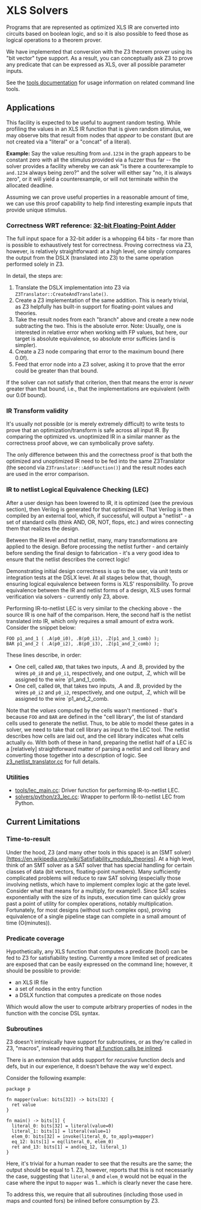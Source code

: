 # XLS Solvers

Programs that are represented as optimized XLS IR are converted into circuits
based on boolean logic, and so it is also possible to feed those as logical
operations to a theorem prover.

We have implemented that conversion with the Z3 theorem prover using its "bit
vector" type support. As a result, you can conceptually ask Z3 to prove any
predicate that can be expressed as XLS, over all possible parameter inputs.

See the
[tools documentation](./tools.md)
for usage information on related command line tools.

## Applications

This facility is expected to be useful to augment random testing. While
profiling the values in an XLS IR function that is given random stimulus, we may
observe bits that result from nodes that *appear* to be constant (but are not
created via a "literal" or a "concat" of a literal).

**Example:** Say the value resulting from `and.1234` in the graph appears to be
constant zero with all the stimulus provided via a fuzzer thus far -- the solver
provides a facility whereby we can ask "is there a counterexample to `and.1234`
always being zero?" and the solver will either say "no, it is always zero", or
it will yield a counterexample, or will not terminate within the allocated
deadline.

Assuming we can prove useful properties in a reasonable amount of time, we can
use this proof capability to help find interesting example inputs that provide
unique stimulus.

### Correctness WRT reference: [32-bit Floating-Point Adder](https://github.com/google/xls/tree/main/xls/modules/fpadd_2x32.x)

The full input space for a 32-bit adder is a whopping 64 bits - far more than is
possible to exhaustively test for correctness. Proving correctness via Z3,
however, is relatively straightforward: at a high level, one simply compares the
output from the DSLX (translated into Z3) to the same operation performed
solely in Z3.

In detail, the steps are:

1.  Translate the DSLX implementation into Z3 via
    `Z3Translator::CreateAndTranslate()`.
1.  Create a Z3 implementation of the same addition. This is nearly trivial, as
    Z3 helpfully has built-in support for floating-point values and theories.
1.  Take the result nodes from each "branch" above and create a new node
    subtracting the two. This is the absolute error. Note: Usually, one is
    interested in relative error when working with FP values, but here, our
    target is absolute equivalence, so absolute error sufficies (and is
    simpler).
1.  Create a Z3 node comparing that error to the maximum bound (here 0.0f).
1.  Feed that error node into a Z3 solver, asking it to prove that the error
    could be greater than that bound.

If the solver can not satisfy that criterion, then that means the error is
_never_ greater than that bound, i.e., that the implementations are equivalent
(with our 0.0f bound).

### IR Transform validity

It's usually not possible (or is merely extremely difficult) to write tests to
prove that an optimization/transform is safe across all input IR. By comparing
the optimized vs. unoptimized IR in a similar manner as the correctness proof
above, we can symbolically prove safety.

The only difference between this and the correctness proof is that both the
optimized and unoptimized IR need to be fed into the same Z3Translator (the
second via `Z3Translator::AddFunction()`) and the result nodes each are used in
the error comparison.

### IR to netlist Logical Equivalence Checking (LEC)

After a user design has been lowered to IR, it is optimized (see the previous
section), then Verilog is generated for that optimized IR. That Verilog is then
compiled by an external tool, which, if successful, will output a "netlist" - a
set of standard cells (think AND, OR, NOT, flops, etc.) and wires connecting
them that realizes the design.

Between the IR level and that netlist, many, many transformations are applied to
the design. Before processing the netlist further - and certainly before sending
the final design to fabrication - it's a very good idea to ensure that the
netlist describes the correct logic!

Demonstrating initial design correctness is up to the user, via unit tests or
integration tests at the DSLX level. At all stages below that, though, ensuring
logical equivalence between forms is XLS' responsibility. To prove equivalence
between the IR and netlist forms of a design, XLS uses formal verification via
solvers - currently only Z3, above.

Performing IR-to-netlist LEC is very similar to the checking above - the source
IR is one half of the comparison. Here, the second half is the netlist
translated into IR, which only requires a small amount of extra work. Consider
the snippet below:

```
FOO p1_and_1 ( .A(p0_i0), .B(p0_i1), .Z(p1_and_1_comb) );
BAR p1_and_2 ( .A(p0_i2), .B(p0_i3), .Z(p1_and_2_comb) );
```

These lines describe, in order:

-   One cell, called `AND`, that takes two inputs, .A and .B, provided by the
    wires `p0_i0` and `p0_i1`, respectively, and one output, .Z, which will be
    assigned to the wire `p1_and_1_comb.
-   One cell, called `OR`, that takes two inputs, .A and .B, provided by the
    wires `p0_i2` and `p0_i2`, respectively, and one output, .Z, which will be
    assigned to the wire `p1_and_2_comb.

Note that the _values_ computed by the cells wasn't mentioned - that's because
`FOO` and `BAR` are defined in the "cell library", the list of standard cells
used to generate the netlist. Thus, to be able to model these gates in a solver,
we need to take that cell library as input to the LEC tool. The netlist
describes how cells are laid out, and the cell library indicates what cells
actually `do`. With both of these in hand, preparing the netlist half of a LEC
is a [relatively] straightforward matter of parsing a netlist and cell library
and converting those together into a description of logic. See
[z3_netlist_translator.cc](https://github.com/google/xls/tree/main/xls/solvers/z3_netlist_translator.cc)
for full details.

### Utilities

-   [tools/lec_main.cc](http://cs/google/xls/tools/lec_main.cc):
    Driver function for performing IR-to-netlist LEC.
-   [solvers/python/z3_lec.cc](http://cs/google/xls/solvers/python/z3_lec.cc):
    Wrapper to perform IR-to-netlist LEC from Python.

## Current Limitations

### Time-to-result

Under the hood, Z3 (and many other tools in this space) is an (SMT
solver)[https://en.wikipedia.org/wiki/Satisfiability_modulo_theories]. At a high
level, think of an SMT solver as a SAT solver that has special handling for
certain classes of data (bit vectors, floating-point numbers). Many sufficiently
complicated problems will reduce to raw SAT solving (especially those involving
netlists, which have to implement complex logic at the gate level. Consider what
that means for a multiply, for example!). Since SAT scales exponentially with
the size of its inputs, execution time can quickly grow past a point of utility
for complex operations, notably multiplication. Fortunately, for most designs
(without such complex ops), proving equivalence of a single pipeline stage can
complete in a small amount of time (O(minutes)).

### Predicate coverage

Hypothetically, any XLS function that computes a predicate (bool) can be fed to
Z3 for satisfiability testing. Currently a more limited set of predicates are
exposed that can be easily expressed on the command line; however, it should be
possible to provide:

-   an XLS IR file
-   a set of nodes in the entry function
-   a DSLX function that computes a predicate on those nodes

Which would allow the user to compute arbitrary properties of nodes in the
function with the concise DSL syntax.

### Subroutines

Z3 doesn't intrinsically have support for subroutines, or as they're called in
Z3, "macros", instead requiring that
[all function calls be inlined](https://stackoverflow.com/questions/7740556/equivalent-of-define-fun-in-z3-api).

There is an extension that adds support for _recursive_ function decls and defs,
but in our experience, it doesn't behave the way we'd expect.

Consider the following example:

```
package p

fn mapper(value: bits[32]) -> bits[32] {
  ret value
}

fn main() -> bits[1] {
  literal_0: bits[32] = literal(value=0)
  literal_1: bits[1] = literal(value=1)
  elem_0: bits[32] = invoke(literal_0, to_apply=mapper)
  eq_12: bits[1] = eq(literal_0, elem_0)
  ret and_13: bits[1] = and(eq_12, literal_1)
}
```

Here, it's trivial for a human reader to see that the results are the same; the
output should be equal to 1. Z3, however, reports that this is not necessarily
the case, suggesting that `literal_0` and `elem_0` would not be equal in the
case where the input to `mapper` was 1...which is clearly never the case here.

To address this, we require that all subroutines (including those used in maps
and counted fors) be inlined before consumption by Z3.
